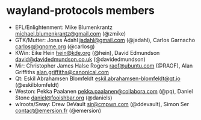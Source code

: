 # wayland-protocols members

- EFL/Enlightenment: Mike Blumenkrantz <michael.blumenkrantz@gmail.com> (@zmike)
- GTK/Mutter: Jonas Ådahl <jadahl@gmail.com> (@jadahl),
  Carlos Garnacho <carlosg@gnome.org> (@carlosg)
- KWin: Eike Hein <hein@kde.org> (@hein),
  David Edmundson <david@davidedmundson.co.uk> (@davidedmundson)
- Mir: Christopher James Halse Rogers <raof@ubuntu.com> (@RAOF),
  Alan Griffiths <alan.griffiths@canonical.com>
- Qt: Eskil Abrahamsen Blomfeldt <eskil.abrahamsen-blomfeldt@qt.io>
  (@eskilblomfeldt)
- Weston: Pekka Paalanen <pekka.paalanen@collabora.com> (@pq),
  Daniel Stone <daniel@fooishbar.org> (@daniels)
- wlroots/Sway: Drew DeVault <sir@cmpwn.com> (@ddevault),
  Simon Ser <contact@emersion.fr> (@emersion)
